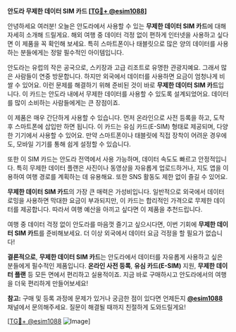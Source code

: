 **안도라 무제한 데이터 SIM 카드 [[TG💪+ @esim1088](https://t.me/s/esim1088)]**

안녕하세요 여러분! 오늘은 안도라에서 사용할 수 있는 **무제한 데이터 SIM 카드**에 대해 자세히 소개해 드릴게요. 해외 여행 중 데이터 걱정 없이 편하게 인터넷을 사용하고 싶다면 이 제품을 꼭 확인해 보세요. 특히 스마트폰이나 태블릿으로 많은 양의 데이터를 사용하는 분들에게는 정말 필수적인 아이템입니다.

안도라는 유럽의 작은 공국으로, 스키장과 고급 리조트로 유명한 관광지예요. 그래서 많은 사람들이 연중 방문합니다. 하지만 외국에서 데이터를 사용하면 요금이 엄청나게 비쌀 수 있어요. 이런 문제를 해결하기 위해 준비된 것이 바로 **무제한 데이터 SIM 카드**입니다. 이 카드는 안도라 내에서 무제한 데이터를 사용할 수 있도록 설계되었어요. 데이터를 많이 소비하는 사람들에게는 큰 장점이죠.

이 제품은 매우 간단하게 사용할 수 있습니다. 먼저 온라인으로 사전 등록을 하고, 도착 후 스마트폰에 삽입만 하면 됩니다. 이 카드는 유심 카드(E-SIM) 형태로 제공되며, 다양한 기기에서 사용할 수 있어요. 만약 스마트폰이나 태블릿에 직접 장착이 어려운 경우에도, 모바일 기기를 통해 쉽게 설정할 수 있습니다.

또한 이 SIM 카드는 안도라 전역에서 사용 가능하며, 데이터 속도도 빠르고 안정적입니다. 특히 무제한 데이터 플랜은 사진이나 동영상을 자유롭게 업로드하거나, 지도 앱을 이용하여 여행 경로를 계획하는 데 유용해요. 또한 SNS 활동도 제한 없이 즐길 수 있어요.

**무제한 데이터 SIM 카드**의 가장 큰 매력은 가성비입니다. 일반적으로 외국에서 데이터 로밍을 사용하면 막대한 요금이 부과되지만, 이 카드는 합리적인 가격으로 무제한 데이터를 제공합니다. 따라서 여행 예산을 아끼고 싶다면 이 제품을 추천드립니다.

여행 중 데이터 걱정 없이 안도라를 마음껏 즐기고 싶으시다면, 이번 기회에 **무제한 데이터 SIM 카드**를 준비해보세요. 더 이상 외국에서 데이터 요금 걱정을 할 필요가 없습니다!

**결론적으로**, **무제한 데이터 SIM 카드**는 안도라에서 데이터를 자유롭게 사용하고 싶은 분들에게 필수적인 제품입니다. **온라인 사전 등록**, **유심 카드(E-SIM)** 지원, **무제한 데이터 플랜** 등 모든 면에서 편리하고 실용적이죠. 지금 바로 구매하시고 안도라에서의 여행을 더욱 편리하게 만들어보세요!

**참고:** 구매 및 등록 과정에 문제가 있거나 궁금한 점이 있다면 언제든지 **[@esim1088](https://t.me/s/esim1088)** 채널에서 문의해주세요. 질문이 해결될 때까지 친절하게 도와드릴게요!

[[TG💪+ @esim1088](https://t.me/s/esim1088) ![Image](https://i.postimg.cc/Y0z9fWf4/image.png)]
